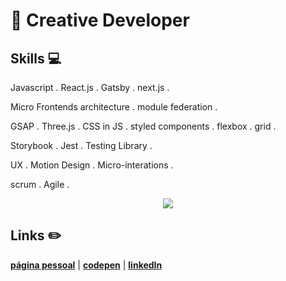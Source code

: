 # :city_sunset: Creative Developer

## Skills 💻

Javascript . React.js . Gatsby . next.js .

Micro Frontends architecture . module federation .

 GSAP . Three.js . CSS in JS . styled components . flexbox . grid .

 Storybook . Jest . Testing Library .

 UX . Motion Design . Micro-interations .

 scrum . Agile .

<p align='center'>
  <img align='center' src="https://media.giphy.com/media/Lq0KGWhx82ChIFSrxc/source.gif">
<p/>


## Links :pencil2:

[**página pessoal**](https://baltazarparra.github.io/) | [**codepen**](https://codepen.io/baltazarparra) | [**linkedIn**](https://www.linkedin.com/in/baltazarparra/)
